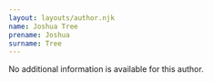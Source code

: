 ```yaml
---
layout: layouts/author.njk
name: Joshua Tree
prename: Joshua
surname: Tree
---
```

No additional information is available for this author.

